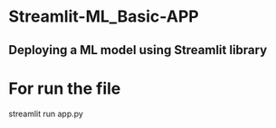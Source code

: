 # Streamlit-ML_Basic-APP
<h2>Deploying a ML model using Streamlit library </h2>

<h1> For run the file </h1>

<h0>streamlit run app.py</h0>
